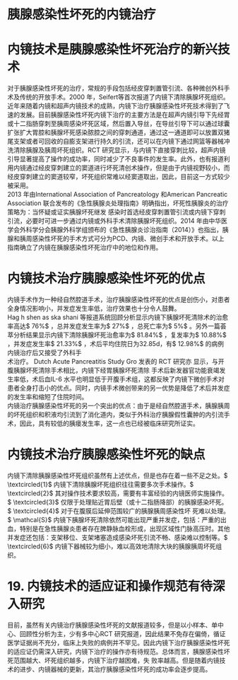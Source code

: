 # 胰腺感染性坏死的内镜治疗  
#  内镜技术是胰腺感染性坏死治疗的新兴技术  
对于胰腺感染性坏死的治疗，常规的手段包括经皮穿刺置管引流、各种微创外科手术及传统的开放手术。2000 年，Seifert等首次报道了内镜下清除胰腺坏死组织。近年来随着内镜和超声内镜技术的成熟，内镜下治疗胰腺感染性坏死技术得到了飞速的发展。目前胰腺感染性坏死内镜下治疗的主要方法是在超声内镜引导下先经胃或十二指肠穿刺至胰周感染坏死区域，然后置入导丝，在导丝引导下可以通过球囊扩张扩大胃腔和胰腺坏死感染脓腔之间的穿刺通道，通过这一通道即可以放置双猪尾支架或者可回收的自膨支架进行持久的引流，还可以在内镜下通过网篮等器械冲洗清除胰腺及胰周坏死组织。RCT 研究显示，与内镜下直接穿刺比较，超声内镜引导显著提高了操作的成功率，同时减少了不良事件的发生率。此外，也有报道利用内镜通过经皮穿刺建立的窦道进行坏死清创术操作，但是由于内镜视野较小，而经皮穿刺建立的窦道较窄，坏死组织常难以经窦道取出，因此，目前这一方式较少被采用。  
2013 年由International Association of Pancreatology 和American Pancreatic Association 联合发布的《急性胰腺炎处理指南》明确指出，坏死性胰腺炎的治疗策略为：当怀疑或证实胰腺坏死继发 感染时首选经皮穿刺置管引流或内镜下穿刺引流，必要时可进一步通过内镜或外科手术清除胰腺坏死组织。2014 年由中华医学会外科学分会胰腺外科学组颁布的《急性胰腺炎诊治指南（2014）》也指出，胰腺和胰周感染性坏死的手术方式可分为PCD、内镜、微创手术和开放手术。以上指南确立了内镜在胰腺感染性坏死治疗中的地位和作用。  
#  内镜技术治疗胰腺感染性坏死的优点  
内镜手术作为一种经自然腔道手术，治疗胰腺感染性坏死的优点是创伤小，对患者全身情况影响小，并发症发生率低，治疗效果也十分令人鼓舞。  
Hag h shen as ska shani 等报道系统回顾分析显示内镜下胰腺坏死清除术的治愈率高达$ 76\%$ ，总并发症发生率为$ 27\%$ ，总死亡率为$ 5\%$ 。另外一篇荟萃分析结果显示内镜下清除胰腺坏死治愈率为$ 81.84\%$ ，复发率为$ 10.88\%$ ，并发症发生率$ 21.33\%$ ，术后平均住院日为32.85d，有$ 12.98\%$  的病例内镜治疗后又接受了外科手  
术治疗。 Dutch Acute Pancreatitis Study Gro  发表的 RCT  研究亦 显示，与开腹胰腺坏死清除手术相比，内镜下经胃胰腺坏死清除 手术后新发器官功能衰竭发生率低，术后血IL-6 水平也明显低于开腹手术组，这都反映了内镜下微创手术对患者全身打击小的优点。同时，内镜手术微创带来的另一优势是降低了术后并发症的发生率和缩短了住院时间。  
内镜治疗胰腺感染性坏死的另一个突出的优点：由于是经自然腔道手术，胰腺胰周的坏死组织和积液均引流到了消化道内，类似于外科治疗胰腺假性囊肿的内引流手术，因此，具有较低的胰瘘发生率，这一点也已经被临床研究所证实。  
#  内镜技术治疗胰腺感染性坏死的缺点  
内镜下清除胰腺感染性坏死组织虽然有上述优点，但是也存在着一些不足之处。$ \textcircled{1}$    内镜下清除胰腺坏死组织往往需要多次手术操作。$ \textcircled{2}$    其对操作技术要求较高，需要有丰富经验的内镜医师实施操作。$ \textcircled{3}$    仅限于处理贴近胃后壁（或十二指肠降部）的胰腺感染坏死。 $ \textcircled{4}$     对于在腹膜后延伸范围较广的胰腺胰周感染性坏 死难以处理。$ \mathcal{S}$    内镜下胰腺坏死清除依然可能出现严重并发症，包括：严重的出血，特别是在急性胰腺炎患者存在脾静脉血栓形成，出现区域性门脉高压时。其他并发症还包括：支架移位、支架堵塞造成感染坏死引流不畅、感染难以控制等。$ \textcircled{6}$    内镜下器械较为细小，难以高效地清除大块的胰腺胰周坏死组织。  
# 19. 内镜技术的适应证和操作规范有待深入研究  
目前，虽然有关内镜治疗胰腺感染性坏死的文献报道较多，但是以小样本、单中心、回顾性分析为主，少有多中心RCT 研究报道，因此结果不免存在偏倚，循证医学证据尚不充分，临床上失败的病例并不罕见。因此内镜下治疗胰腺感染性坏死的适应证仍需深入研究，内镜下治疗的操作亦有待规范。总体而言，胰腺感染性坏死范围越大、坏死组织越多，内镜下治疗越困难，失 败率越高。但是随着内镜技术的进步、内镜器械的更新，其治疗胰腺感染性坏死的成功率会逐步提高。  
